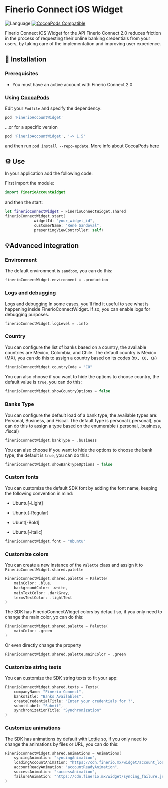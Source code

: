 # Finerio Connect iOS Widget
![Language](https://img.shields.io/badge/Language-Swift-orange.svg) [![CocoaPods Compatible](https://img.shields.io/cocoapods/v/FinerioAccountWidget.svg)](https://cocoapods.org/pods/FinerioAccountWidget)

Finerio Connect iOS Widget for the API Finerio Connect 2.0 reduces friction in the process of requesting their online banking credentials from your users, by taking care of the implementation and improving user experience.

## 📲 Installation


### Prerequisites

- You must have an active account with Finerio Connect 2.0

### Using [CocoaPods](https://cocoapods.org)

Edit your `Podfile` and specify the dependency:

```ruby
pod 'FinerioAccountWidget'
```

...or for a specific version


```ruby
pod 'FinerioAccountWidget', '~> 1.5'
```

and then run `pod install --repo-update`. More info about CocoaPods [here](https://cocoapods.org)

## ⚙️ Use

In your application add the following code:


First import the module:

``` swift
import FinerioAccountWidget
```

and then the start:

``` swift
let finerioConnectWidget = FinerioConnectWidget.shared
finerioConnectWidget.start(
             widgetId: "your_widget_id",
             customerName: "René Sandoval",
             presentingViewController: self)
```

## 💡Advanced integration

### Environment

The default environment is `sandbox`, you can do this:
``` swift
finerioConnectWidget.environment = .production
```

### Logs and debugging

Logs and debugging
In some cases, you'll find it useful to see what is happening inside FinerioConnectWidget. If so, you can enable logs for debugging purposes.


``` swift
finerioConnectWidget.logLevel = .info
```

### Country

You can configure the list of banks based on a country, the available countries are Mexico, Colombia, and Chile.
The default country is Mexico (MX), you can
do this to assign a country based on its codes (`MX, CO, CH`)
``` swift
finerioConnectWidget.countryCode = "CO"
```

You can also choose if you want to hide the options to choose country, the default value is `true`, you can do this:
``` swift
finerioConnectWidget.showCountryOptions = false
```

### Banks Type

You can configure the default load of a bank type, the available types are: Personal, Business, and Fiscal. The default type is personal (.personal), you can do this to assign a type based on the enumerable (.personal, .business, .fiscal)

``` swift
finerioConnectWidget.bankType = .business
```

You can also choose if you want to hide the options to choose the bank type, the default is `true`, you can do this:
``` swift
finerioConnectWidget.showBankTypeOptions = false
```

### Custom fonts

You can customize the default SDK font by adding the font name, keeping the following convention in mind:

- Ubuntu[-Light]

- Ubuntu[-Regular]

- Ubunt[-Bold]

- Ubuntu[-Italic]

``` swift
finerioConnectWidget.font = "Ubuntu"
```

### Customize colors

You can create a new instance of the `Palette` class and assign it to `FinerioConnectWidget.shared.palette`

```swift
FinerioConnectWidget.shared.palette = Palette(
    mainColor: .blue,
    backgroundColor: .white,
    mainTextColor: .darkGray,
    termsTextColor: .lightText
)
```

The SDK has FinerioConnectWidget colors by default so, if you only need to change the main color, yo can do this:

```swift
FinerioConnectWidget.shared.palette = Palette(
    mainColor: .green
)
```

Or even directly change the property

```swift
FinerioConnectWidget.shared.palette.mainColor = .green
```

### Customize string texts

You can customize the SDK string texts to fit your app:

```swift
FinerioConnectWidget.shared.texts = Texts(
    companyName: "Finerio Connect",
    banksTitle: "Banks Availables",
    createCredentialTitle: "Enter your credentials for ?",
    submitLabel: "Submit",
    synchronizationTitle: "Synchronization"
)
```
### Customize animations

The SDK has animations by default with [Lottie](https://github.com/airbnb/lottie-ios) so, if you only need to change the animations by files or URL, you can do this:

```swift
FinerioConnectWidget.shared.animations = Animations(
    syncingAnimation: "syncingAnimation",
    loadingAccountAnimation: "https://cdn.finerio.mx/widget/account_loading.json",
    accountReadyAnimation: "accountReadyAnimation",
    successAnimation: "successAnimation",
    failureAnimation: "https://cdn.finerio.mx/widget/syncing_failure.json"
)
```
